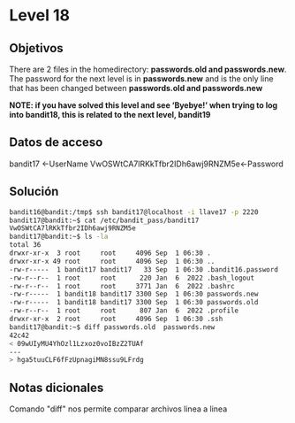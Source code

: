 # Level 18

## Objetivos
There are 2 files in the homedirectory: **passwords.old and passwords.new**. The password for the next level is in **passwords.new** and is the only line that has been changed between **passwords.old and passwords.new**

**NOTE: if you have solved this level and see ‘Byebye!’ when trying to log into bandit18, this is related to the next level, bandit19**

## Datos de acceso 
bandit17 <-UserName
VwOSWtCA7lRKkTfbr2IDh6awj9RNZM5e<-Password

## Solución 
```bash
bandit16@bandit:/tmp$ ssh bandit17@localhost -i llave17 -p 2220
bandit17@bandit:~$ cat /etc/bandit_pass/bandit17
VwOSWtCA7lRKkTfbr2IDh6awj9RNZM5e
bandit17@bandit:~$ ls -la
total 36
drwxr-xr-x  3 root     root     4096 Sep  1 06:30 .
drwxr-xr-x 49 root     root     4096 Sep  1 06:30 ..
-rw-r-----  1 bandit17 bandit17   33 Sep  1 06:30 .bandit16.password
-rw-r--r--  1 root     root      220 Jan  6  2022 .bash_logout
-rw-r--r--  1 root     root     3771 Jan  6  2022 .bashrc
-rw-r-----  1 bandit18 bandit17 3300 Sep  1 06:30 passwords.new
-rw-r-----  1 bandit18 bandit17 3300 Sep  1 06:30 passwords.old
-rw-r--r--  1 root     root      807 Jan  6  2022 .profile
drwxr-xr-x  2 root     root     4096 Sep  1 06:30 .ssh
bandit17@bandit:~$ diff passwords.old  passwords.new
42c42
< 09wUIyMU4YhOzl1Lzxoz0voIBzZ2TUAf
---
> hga5tuuCLF6fFzUpnagiMN8ssu9LFrdg
```

## Notas dicionales 
Comando "diff" nos permite comparar archivos linea a linea